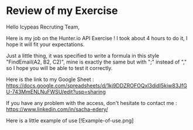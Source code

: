 # Review of my Exercise

Hello Icypeas Recruting Team,

Here is my job on the Hunter.io API Exercise ! I took about 4 hours to do it, I hope it will fit your expectations.

Just a little thing, it was specified to write a formula in this style "FindEmail(A2, B2, C2)", mine is exactly the same but with ";" instead of "," so I hope you will be able to test it correctly.

Here is the link to my Google Sheet : https://docs.google.com/spreadsheets/d/1kj9DDZROFOQxl3didI5kiw83JfGU-743MmENLNuFWSU/edit?usp=sharing

If you have any problem with the access, don't hesitate to contact me : https://www.linkedin.com/in/sacha-edery/

Here is a little example of use [!Example-of-use.png]
